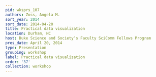 ```yaml
---
pid: wksprs_107
authors: Zoss, Angela M.
sort_year: 2014
sort_date: 2014-04-20
title: Practical data visualization
location: Durham, NC
host: Duke Science and Society’s Faculty SciComm Fellows Program
pres_date: April 20, 2014
type: Presentation
grouping: workshop
label: Practical data visualization
order: '37'
collection: workshop
---
```

